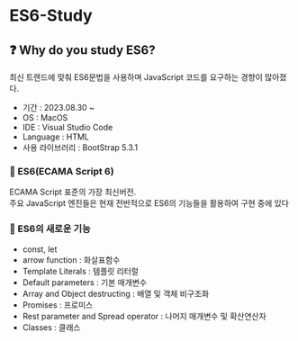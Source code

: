 # ES6-Study

## ❓ Why do you study ES6?  
최신 트렌드에 맞춰 ES6문법을 사용하며 JavaScript 코드를 요구하는 경향이 많아졌다.
- 기간 : 2023.08.30 ~
- OS : MacOS
- IDE : Visual Studio Code
- Language : HTML
- 사용 라이브러리 : BootStrap 5.3.1

### 📖 ES6(ECAMA Script 6)
ECAMA Script 표준의 가장 최신버전.  
주요 JavaScript 엔진들은 현재 전반적으로 ES6의 기능들을 활용하여 구현 중에 있다

### 📖 ES6의 새로운 기능
- const, let
- arrow function : 화살표함수
- Template Literals : 템플릿 리터럴
- Default parameters : 기본 매개변수
- Array and Object destructing : 배열 및 객체 비구조화
- Promises : 프로미스
- Rest parameter and Spread operator : 나머지 매개변수 및 확산연산자
- Classes : 클래스
